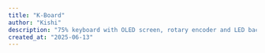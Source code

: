 ```yaml
---
title: "K-Board"
author: "Kishi"
description: "75% keyboard with OLED screen, rotary encoder and LED backlight"
created_at: "2025-06-13"
---
```

